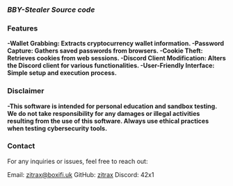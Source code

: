### _BBY-Stealer Source code_ 

###   **Features**
 **-Wallet Grabbing: Extracts cryptocurrency wallet information.
 -Password Capture: Gathers saved passwords from browsers.
 -Cookie Theft: Retrieves cookies from web sessions.
 -Discord Client Modification: Alters the Discord client for various functionalities.
 -User-Friendly Interface: Simple setup and execution process.**

###   **Disclaimer**
**-This software is intended for personal education and sandbox testing. We do not take responsibility for any damages or illegal activities resulting from the use of this software. Always use ethical practices when testing cybersecurity tools.**

### **Contact**
For any inquiries or issues, feel free to reach out:

Email: [zitrax@boxifi.uk](mailto:zitrax@boxifi.uk)
GitHub: [zitrax](https://github.com/zitrax190)
Discord: 42x1
